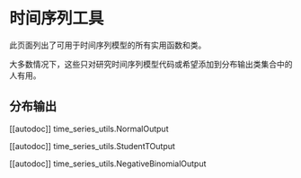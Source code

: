 <!--版权所有 2023 年 HuggingFace 团队。保留所有权利。
根据 Apache 许可证第 2.0 版（“许可证”）获得许可；除非符合许可证，否则您不得使用此文件。您可以在以下位置获取许可证的副本：
http://www.apache.org/licenses/LICENSE-2.0
除非适用法律要求或书面同意，根据许可证分发的软件是基于“按原样”分发的，不附带任何明示或暗示的保证或条件。请参阅许可证以了解特定语言下的权限和限制。⚠️ 请注意，此文件是 Markdown 格式，但包含我们的 doc-builder（类似于 MDX）的特定语法，可能在您的 Markdown 查看器中无法正确显示。特定语言下的权限和限制。
-->

# 时间序列工具

此页面列出了可用于时间序列模型的所有实用函数和类。

大多数情况下，这些只对研究时间序列模型代码或希望添加到分布输出类集合中的人有用。

## 分布输出

[[autodoc]] time_series_utils.NormalOutput

[[autodoc]] time_series_utils.StudentTOutput

[[autodoc]] time_series_utils.NegativeBinomialOutput
